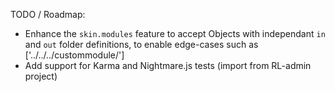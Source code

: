 TODO / Roadmap:

* Enhance the `skin.modules` feature to accept Objects with independant `in` and `out` folder definitions, to enable edge-cases such as ['../../../custommodule/']
* Add support for Karma and Nightmare.js tests (import from RL-admin project)